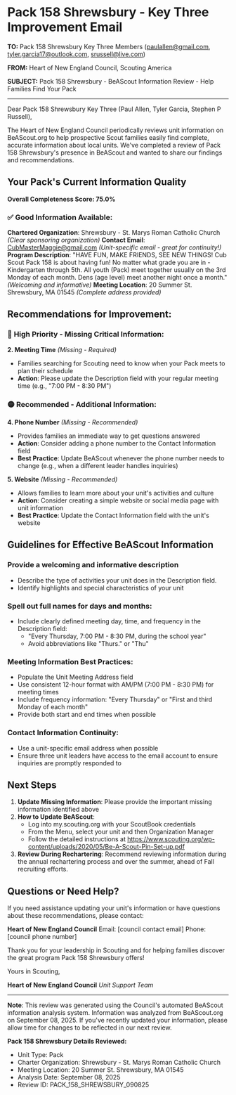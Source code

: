 # Pack 158 Shrewsbury - Key Three Improvement Email

**TO:** Pack 158 Shrewsbury Key Three Members (paulallen@gmail.com, tyler.garcia17@outlook.com, srussell@live.com)

**FROM:** Heart of New England Council, Scouting America

**SUBJECT:** Pack 158 Shrewsbury - BeAScout Information Review - Help Families Find Your Pack

---

Dear Pack 158 Shrewsbury Key Three (Paul Allen, Tyler Garcia, Stephen P Russell),

The Heart of New England Council periodically reviews unit information on BeAScout.org to help prospective Scout families easily find complete, accurate information about local units. We've completed a review of Pack 158 Shrewsbury's presence in BeAScout and wanted to share our findings and recommendations.

## Your Pack's Current Information Quality

**Overall Completeness Score: 75.0%**

### ✅ **Good Information Available:**
**Chartered Organization**: Shrewsbury - St. Marys Roman Catholic Church *(Clear sponsoring organization)*
**Contact Email**: CubMasterMaggie@gmail.com *(Unit-specific email - great for continuity!)*
**Program Description**: "HAVE FUN, MAKE FRIENDS, SEE NEW THINGS! Cub Scout Pack 158 is about having fun! No matter what grade you are in - Kindergarten through 5th. All youth (Pack) meet together usually on the 3rd Monday of each month. Dens (age level) meet another night once a month." *(Welcoming and informative)*
**Meeting Location**: 20 Summer St. Shrewsbury, MA 01545 *(Complete address provided)*

## Recommendations for Improvement:

### 🔴 **High Priority - Missing Critical Information:**

**2. Meeting Time** *(Missing - Required)*
- Families searching for Scouting need to know when your Pack meets to plan their schedule
- **Action**: Please update the Description field with your regular meeting time (e.g., "7:00 PM - 8:30 PM")

### 🟡 **Recommended - Additional Information:**

**4. Phone Number** *(Missing - Recommended)*
- Provides families an immediate way to get questions answered
- **Action**: Consider adding a phone number to the Contact Information field
- **Best Practice**: Update BeAScout whenever the phone number needs to change (e.g., when a different leader handles inquiries)

**5. Website** *(Missing - Recommended)*
- Allows families to learn more about your unit's activities and culture
- **Action**: Consider creating a simple website or social media page with unit information
- **Best Practice**: Update the Contact Information field with the unit's website

## Guidelines for Effective BeAScout Information

### **Provide a welcoming and informative description**
- Describe the type of activities your unit does in the Description field.
- Identify highlights and special characteristics of your unit

### **Spell out full names for days and months:**
- Include clearly defined meeting day, time, and frequency in the Description field:
  - "Every Thursday, 7:00 PM - 8:30 PM, during the school year"
  - Avoid abbreviations like "Thurs." or "Thu"

### **Meeting Information Best Practices:**
- Populate the Unit Meeting Address field
- Use consistent 12-hour format with AM/PM (7:00 PM - 8:30 PM) for meeting times
- Include frequency information: "Every Thursday" or "First and third Monday of each month"
- Provide both start and end times when possible

### **Contact Information Continuity:**
- Use a unit-specific email address when possible
- Ensure three unit leaders have access to the email account to ensure inquiries are promptly responded to

## Next Steps

1. **Update Missing Information**: Please provide the important missing information identified above
2. **How to Update BeAScout**: 
   - Log into my.scouting.org with your ScoutBook credentials
   - From the Menu, select your unit and then Organization Manager
   - Follow the detailed instructions at
     https://www.scouting.org/wp-content/uploads/2020/05/Be-A-Scout-Pin-Set-up.pdf
3. **Review During Rechartering**: Recommend reviewing information during the annual rechartering process and over the summer, ahead of Fall recruiting efforts.

## Questions or Need Help?

If you need assistance updating your unit's information or have questions about these recommendations, please contact:

**Heart of New England Council**
Email: [council contact email]
Phone: [council phone number]

Thank you for your leadership in Scouting and for helping families discover the great program Pack 158 Shrewsbury offers!

Yours in Scouting,

**Heart of New England Council**
*Unit Support Team*

---

**Note**: This review was generated using the Council's automated BeAScout information analysis system. Information was analyzed from BeAScout.org on September 08, 2025. If you've recently updated your information, please allow time for changes to be reflected in our next review.

**Pack 158 Shrewsbury Details Reviewed:**
- Unit Type: Pack
- Charter Organization: Shrewsbury - St. Marys Roman Catholic Church
- Meeting Location: 20 Summer St. Shrewsbury, MA 01545
- Analysis Date: September 08, 2025
- Review ID: PACK_158_SHREWSBURY_090825